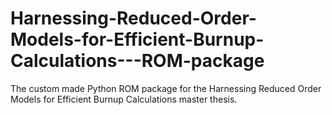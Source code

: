 # Harnessing-Reduced-Order-Models-for-Efficient-Burnup-Calculations---ROM-package
The custom made Python ROM package for the Harnessing Reduced Order Models for Efficient Burnup Calculations master thesis.
